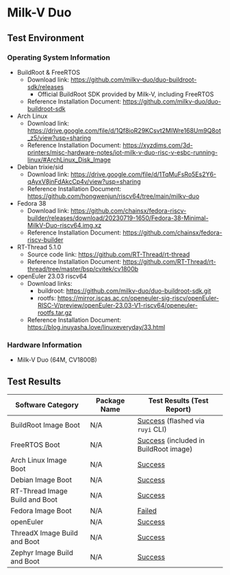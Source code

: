 # Milk-V Duo

## Test Environment

### Operating System Information

- BuildRoot & FreeRTOS
  - Download link: https://github.com/milkv-duo/duo-buildroot-sdk/releases
    - Official BuildRoot SDK provided by Milk-V, including FreeRTOS
  - Reference Installation Document: https://github.com/milkv-duo/duo-buildroot-sdk
- Arch Linux
  - Download link: https://drive.google.com/file/d/1Qf8ioR29KCsvt2MIWre168Um9Q8ot_z5/view?usp=sharing
  - Reference Installation Document: https://xyzdims.com/3d-printers/misc-hardware-notes/iot-milk-v-duo-risc-v-esbc-running-linux/#ArchLinux_Disk_Image
- Debian trixie/sid
  - Download link: https://drive.google.com/file/d/1TqMuFsRo5Es2Y6-qAyxV8jnFdAkcCp4v/view?usp=sharing
  - Reference Installation Document: https://github.com/hongwenjun/riscv64/tree/main/milkv-duo
- Fedora 38
  - Download link: https://github.com/chainsx/fedora-riscv-builder/releases/download/20230719-1650/Fedora-38-Minimal-MilkV-Duo-riscv64.img.xz
  - Reference Installation Document: https://github.com/chainsx/fedora-riscv-builder
- RT-Thread 5.1.0
  - Source code link: https://github.com/RT-Thread/rt-thread
  - Reference Installation Document: https://github.com/RT-Thread/rt-thread/tree/master/bsp/cvitek/cv1800b
- openEuler 23.03 riscv64
  - Download links:
    - buildroot: https://github.com/milkv-duo/duo-buildroot-sdk.git
    - rootfs: https://mirror.iscas.ac.cn/openeuler-sig-riscv/openEuler-RISC-V/preview/openEuler-23.03-V1-riscv64/openeuler-rootfs.tar.gz
  - Reference Installation Document: https://blog.inuyasha.love/linuxeveryday/33.html

### Hardware Information

- Milk-V Duo (64M, CV1800B)

## Test Results


| Software Category              | Package Name | Test Results (Test Report)                        |
| ------------------------------ | ------------ | ------------------------------------------------- |
| BuildRoot Image Boot           | N/A          | [Success][Duo] (flashed via `ruyi` CLI)           |
| FreeRTOS Boot                  | N/A          | [Success][FreeRTOS] (included in BuildRoot image) |
| Arch Linux Image Boot          | N/A          | [Success][Arch]                                   |
| Debian Image Boot              | N/A          | [Success][Debian]                                 |
| RT-Thread Image Build and Boot | N/A          | [Success][RT-Thread]                              |
| Fedora Image Boot              | N/A          | [Failed][Fedora]                                  |
| openEuler                      | N/A          | [Success][oE]                                     |
| ThreadX Image Build and Boot   | N/A          | [Success][ThreadX]                                |
| Zephyr Image Build and Boot    | N/A          | [Success][Zephyr]                                 |

[Duo]: ./BuildRoot/README.md
[Arch]: ./ArchLinux/README.md
[Debian]: ./Debian/README.md
[Fedora]: ./Fedora/README.md
[RT-Thread]: ./RT-Thread/README.md
[FreeRTOS]: ./FreeRTOS/README.md
[oE]: ./openEuler/README.md
[ThreadX]: ./ThreadX/README.md
[Zephyr]: ./Zephyr/README.md

